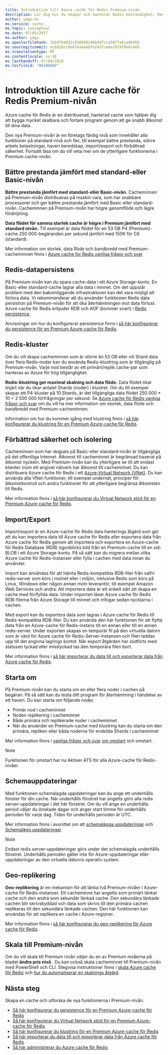 ```yaml
---
title: Introduktion till Azure cache för Redis Premium-nivån
description: Lär dig hur du skapar och hanterar Redis beständighet, Redis klustring och VNET-stöd för din Premium-nivå i Azure-cache för Redis-instanser
author: yegu-ms
ms.service: cache
ms.topic: conceptual
ms.date: 07/05/2017
ms.author: yegu
ms.openlocfilehash: 15b4764d32c536698246bddfcca50ffa6ce9b3b5
ms.sourcegitcommit: ec682dcc0a67eabe4bfe242fce4a7019f0a8c405
ms.translationtype: MT
ms.contentlocale: sv-SE
ms.lasthandoff: 07/09/2020
ms.locfileid: "86184692"
---
```

# <a name="introduction-to-the-azure-cache-for-redis-premium-tier"></a>Introduktion till Azure cache för Redis Premium-nivån
Azure cache för Redis är en distribuerad, hanterad cache som hjälper dig att bygga mycket skalbara och fortare program genom att ge snabb åtkomst till dina data. 

Den nya Premium-nivån är en företags färdig nivå som innehåller alla funktioner på standard-nivå och fler, till exempel bättre prestanda, större arbets belastningar, haveri beredskap, import/export och förbättrad säkerhet. Fortsätt läsa om du vill veta mer om de ytterligare funktionerna i Premium cache-nivån.

## <a name="better-performance-compared-to-standard-or-basic-tier"></a>Bättre prestanda jämfört med standard-eller Basic-nivån
**Bättre prestanda jämfört med standard-eller Basic-nivån.** Cacheminnen på Premium-nivån distribueras på maskin vara, som har snabbare processorer och ger bättre prestanda jämfört med Basic-eller standard-nivån. Cacheminnen på Premium-nivån har högre genomflöde och lägre fördröjning. 

**Data flödet för samma storlek cache är högre i Premium jämfört med standard nivån.** Till exempel är data flödet för en 53 GB P4 (Premium)-cache 250 000-begäranden per sekund jämfört med 150K för C6 (standard).

Mer information om storlek, data flöde och bandbredd med Premium-cacheminnen finns i [Azure cache for Redis vanliga frågor och svar](cache-faq.md#what-azure-cache-for-redis-offering-and-size-should-i-use)

## <a name="redis-data-persistence"></a>Redis-datapersistens
På Premium-nivån kan du spara cache-data i ett Azure Storage-konto. En Basic-eller standard-cache lagrar alla data i minnet. Om det uppstår problem med den bakomliggande infrastrukturen kan det vara möjligt att förlora data. Vi rekommenderar att du använder funktionen Redis data persistion på Premium-nivån för att öka återhämtningen mot data förlust. Azure cache för Redis erbjuder RDB och AOF (kommer snart) i [Redis persistence](https://redis.io/topics/persistence). 

Anvisningar om hur du konfigurerar persistence finns i [så här konfigurerar du persistence för en Premium Azure-cache för Redis](cache-how-to-premium-persistence.md).

## <a name="redis-cluster"></a>Redis-kluster
Om du vill skapa cacheminnen som är större än 53 GB eller vill Shard data över flera Redis-noder kan du använda Redis-klustring som är tillgänglig på Premium-nivån. Varje nod består av ett primärt/replik cache-par som hanteras av Azure för hög tillgänglighet. 

**Redis-klustring ger maximal skalning och data flöde.** Data flödet ökar linjärt när du ökar antalet Shards (noder) i klustret. Om du till exempel skapar ett P4-kluster på 10 Shards, är det tillgängliga data flödet 250 000 * 10 = 2 500 000 förfrågningar per sekund. Se [Azure cache för Redis vanliga frågor och svar](cache-faq.md#what-azure-cache-for-redis-offering-and-size-should-i-use) om du vill ha mer information om storlek, data flöde och bandbredd med Premium-cacheminnen.

Information om hur du kommer igång med klustring finns i [så här konfigurerar du klustring för en Premium Azure-cache för Redis](cache-how-to-premium-clustering.md).

## <a name="enhanced-security-and-isolation"></a>Förbättrad säkerhet och isolering
Cacheminnen som har skapats på Basic-eller standard-nivån är tillgängliga på det offentliga Internet. Åtkomst till cacheminnet är begränsad baserat på åtkomst nyckeln. Med Premium-nivån kan du ytterligare se till att endast klienter inom ett angivet nätverk har åtkomst till cacheminnet. Du kan distribuera Azure cache för Redis i ett [Azure-Virtual Network (VNet)](https://azure.microsoft.com/services/virtual-network/). Du kan använda alla VNet-funktioner, till exempel undernät, principer för åtkomstkontroll och andra funktioner för att ytterligare begränsa åtkomsten till Redis.

Mer information finns i [så här konfigurerar du Virtual Network stöd för en Premium Azure-cache för Redis](cache-how-to-premium-vnet.md).

## <a name="importexport"></a>Import/Export
Import/export är en Azure-cache för Redis data hanterings åtgärd som gör att du kan importera data till Azure cache för Redis eller exportera data från Azure cache för Redis genom att importera och exportera en Azure-cache för Redis Database (RDB) ögonblicks bild från en Premium-cache till en sid-BLOB i ett Azure Storage-konto. På så sätt kan du migrera mellan olika Azure cache för Redis-instanser eller fylla i cachen med data innan du använder.

Import kan användas för att hämta Redis-kompatibla RDB-filer från valfri redis-server som körs i molnet eller i miljön, inklusive Redis som körs på Linux, Windows eller någon annan moln leverantör, till exempel Amazon Web Services och andra. Att importera data är ett enkelt sätt att skapa en cache med förifyllda data. Under importen läser Azure cache för Redis RDB-filerna från Azure Storage till minnet och infogar sedan nycklarna i cachen.

Med export kan du exportera data som lagras i Azure cache för Redis till Redis-kompatibla RDB-filer. Du kan använda den här funktionen för att flytta data från en Azure-cache för Redis-instans till en annan eller till en annan redis-server. Under exporten skapas en temporär fil på den virtuella datorn som är värd för Azure cache för Redis-Server-instansen och filen laddas upp till det angivna lagrings kontot. När export åtgärden har slutförts med statusen lyckad eller misslyckad tas den temporära filen bort.

Mer information finns i [så här importerar du data till och exporterar data från Azure cache för Redis](cache-how-to-import-export-data.md).

## <a name="reboot"></a>Starta om
På Premium-nivån kan du starta om en eller flera noder i cachen på begäran. På så sätt kan du testa ditt program för återhämtning i händelse av ett haveri. Du kan starta om följande noder.

* Primär nod i cacheminnet
* Noden replikering i cacheminnet
* Både primära och replikerade noder i cacheminnet
* När du använder en Premium-cache med klustring kan du starta om den primära, repliken eller båda noderna för enskilda Shards i cacheminnet

Mer information finns i [vanliga frågor och svar](cache-administration.md#reboot-faq) [om omstart](cache-administration.md#reboot) och omstart.

>[!NOTE]
>Funktionen för omstart har nu Aktiver ATS för alla Azure-cache för Redis-nivåer.
>
>

## <a name="schedule-updates"></a>Schemauppdateringar
Med funktionen schemalagda uppdateringar kan du ange ett underhålls fönster för din cache. När underhålls fönstret har angetts görs alla redis server-uppdateringar i det här fönstret. Om du vill ange en underhålls period väljer du önskade dagar och anger start timme för underhålls perioden för varje dag. Tiden för underhålls perioden är UTC. 

Mer information finns i avsnittet om att [schemalägga uppdateringar](cache-administration.md#schedule-updates) och [Schemalägg uppdateringar](cache-administration.md#schedule-updates-faq).

> [!NOTE]
> Endast redis server-uppdateringar görs under det schemalagda underhålls fönstret. Underhålls perioden gäller inte för Azure-uppdateringar eller uppdateringar av den virtuella datorns operativ system.
> 
> 

## <a name="geo-replication"></a>Geo-replikering

**Geo-replikering** är en mekanism för att länka två Premium-nivåer i Azure-cache för Redis-instanser. Ett cacheminne har angetts som primärt länkat cache och den andra som sekundär länkad cache. Den sekundära länkade cachen blir skrivskyddad och data som skrivs till den primära cachen replikeras till den sekundära länkade cachen. Den här funktionen kan användas för att replikera en cache i Azure-regioner.

Mer information finns i [så här konfigurerar du geo-replikering för Azure cache för Redis](cache-how-to-geo-replication.md).


## <a name="to-scale-to-the-premium-tier"></a>Skala till Premium-nivån
Om du vill skala till Premium nivån väljer du en av Premium nivåerna på bladet **ändra pris nivå** . Du kan också skala cacheminnet till Premium-nivån med PowerShell och CLI. Stegvisa instruktioner finns i [skala Azure cache för Redis](cache-how-to-scale.md) och [hur du automatiserar en skalnings åtgärd](cache-how-to-scale.md#how-to-automate-a-scaling-operation).

## <a name="next-steps"></a>Nästa steg
Skapa en cache och utforska de nya funktionerna i Premium-nivån.

* [Så här konfigurerar du persistence för en Premium Azure-cache för Redis](cache-how-to-premium-persistence.md)
* [Så här konfigurerar du Virtual Network stöd för en Premium Azure-cache för Redis](cache-how-to-premium-vnet.md)
* [Så här konfigurerar du klustring för en Premium Azure-cache för Redis](cache-how-to-premium-clustering.md)
* [Så här importerar du data till och exporterar data från Azure cache för Redis](cache-how-to-import-export-data.md)
* [Så här administrerar du Azure cache för Redis](cache-administration.md)

